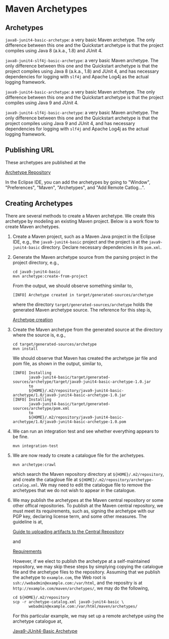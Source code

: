 # Maven Archetypes

## Archetypes
`java8-junit4-basic-archetype`: a very basic Maven archetype. The only
difference between this one and the Quickstart archetype is that the project
compiles using Java 8 (a.k.a., 1.8) and JUnit 4. 

`java8-junit4-slf4j-basic-archetype`: a very basic Maven archetype. The only
difference between this one and the Quickstart archetype is that the project
compiles using Java 8 (a.k.a., 1.8)  and JUnit 4, and has necessary
dependencies for logging with `slf4j` and Apache Log4j as the actual logging
framework. 

`java9-junit4-basic-archetype`: a very basic Maven archetype. The only
difference between this one and the Quickstart archetype is that the project
compiles using Java 9 and JUnit 4. 

`java9-junit4-slf4j-basic-archetype`: a very basic Maven archetype. The only
difference between this one and the Quickstart archetype is that the project
compiles using Java 9 and JUnit 4, and has necessary dependencies for logging
with `slf4j` and Apache Log4j as the actual logging framework. 


## Publishing URL

These archetypes are published at the

[Archetype Repository](https://huichen-cs.github.io/maven/archetypes/archetype-catalog.xml)


In the Eclipse IDE, you can add the archetypes by going to "Window", 
"Preferences", "Maven", "Archetypes", and "Add Remote Catlog...". 



## Creating Archetypes

There are several methods to create a Maven archetype. We create this archetype
by modeling an existing Maven project. Below is a work flow to create Maven
archetypes.

1. Create a Maven project, such as a Maven Java project in the Eclipse IDE,
   e.g., the `java9-junit4-basic` project and the project is at the
   `java9-junit4-basic` directory. Declare necessary dependencies in its
   `pom.xml`.
2. Generate the Maven archetype source from the parsing project in the project
   directory, e.g.,
    ```
    cd java9-junit4-basic
    mvn archetype:create-from-project    
    ```
    From the output, we should observe something similar to,
    ```
    [INFO] Archetype created in target/generated-sources/archetype
    ```
    where the directory `target/generated-sources/archetype` holds the generated
    Maven archetype source.  The reference for this step is,

    [Archetype creation](https://maven.apache.org/archetype/maven-archetype-plugin/advanced-usage.html)

3. Create the Maven archetype from the generated source at the directory
where the source is, e.g.,
    ```
    cd target/generated-sources/archetype
    mvn install
    ``` 
    We should observe that Maven has created the archetype jar file and pom file,
    as shown in the output, similar to,
    ```
    [INFO] Installing 
           java9-junit4-basic/target/generated-sources/archetype/target/java9-junit4-basic-archetype-1.0.jar 
           to 
           ${HOME}/.m2/repository/java9-junit4-basic-archetype/1.0/java9-junit4-basic-archetype-1.0.jar
    [INFO] Installing 
           java9-junit4-basic/target/generated-sources/archetype/pom.xml 
           to 
           ${HOME}/.m2/repository/java9-junit4-basic-archetype/1.0/java9-junit4-basic-archetype-1.0.pom
    ```

4. We can run an integration test and see whether everything appears to be fine.
    ```
    mvn integration-test
    ```

5. We are now ready to create a catalogue file for the archetypes. 
    ```
    mvn archetype:crawl
    ```
    which search the Maven repository directory at `${HOME}/.m2/repository`, and create the
    catagloue file at `${HOME}/.m2/repository/archetype-catalog.xml`. We may need
    to edit the catalogue file to remove the archetypes that we do not wish to 
    appear in the catalogue. 

6. We may publish the archetypes at the Maven central repository or some
   other offical repositories. To publish at the Maven central repository, we
   must meet its requirements, such as, signing the archetype with our PGP key,
   declaring license term, and some other measures. The guideline is at,

    [Guide to uploading artifacts to the Central Repository](https://maven.apache.org/guides/mini/guide-central-repository-upload.html)

    and

    [Requirements](http://central.sonatype.org/pages/requirements.html)

    However, if we elect to publish the archetype at a self-maintained
    repository, we may skip these steps by simplying copying the catalogue file
    and the archetype files to the repository. Assuming that we publish the
    achetype to `example.com`, the Web root is
    `ssh://webadmin@example.com:/var/html`, and the repositry is at
    `http://example.com/maven/archetypes/`, we may do the following,

    ```
    cd ${HOME}/.m2/repository
    scp -r archetype-catalog.xml java9-junit4-basic \
           webadmin@example.com:/var/html/maven/archetypes/
    ```

    For this particular example, we may set up a remote archetype using the
    archetype catalogue at,

    [Java9-JUnit4-Basic Archetype](https://huichen-cs.github.io/maven/archetypes/archetype-catalog.xml)





